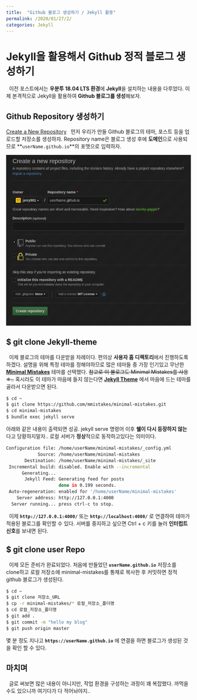 ```yaml
---
title:  "Github 블로그 생성하기 / Jekyll 활용"
permalink: /2020/01/27/2/
categories: Jekyll
---
```

# Jekyll을 활용해서 Github 정적 블로그 생성하기
&nbsp; 이전 포스트에서는 **우분투 18.04 LTS 환경**에 **Jekyll**을 설치하는 내용을 다루었다. 이제 본격적으로 Jekyll을 활용하여 **Github 블로그를 생성**해보자.
## Github Repository 생성하기
[Create a New Repository](http://www.github.com/new)
&nbsp; 먼저 우리가 만들 Github 블로그의 테마, 포스트 등을 업로드할 저장소를 생성하자. Repository name은 블로그 생성 후에 **도메인**으로 사용되므로 **`userName.github.io`**의 포맷으로 입력하자.    

![ex_screenshot](/assets/images/2020-01-27/2020-01-27_create_a_new_repo.png)

## $ git clone Jekyll-theme
&nbsp; 이제 블로그의 테마를 다운받을 차례이다. 편의상 **사용자 홈 디렉토리**에서 진행하도록 하겠다. 설명을 위해 특정 테마를 정해야하므로 많은 테마들 중 가장 인기있고 무난한 **[Minimal Mistakes](http://https://github.com/mmistakes/minimal-mistakes)** 테마를 선택했다. ~~참고로 이 블로그도 Minimal Mistakes를 사용ㅎ..~~ 혹시라도 이 테마가 마음에 들지 않는다면 **[Jekyll Theme](http://jekyllthemes.org)** 에서 마음에 드는 테마를 골라서 다운받으면 된다. 
```bash
$ cd ~
$ git clone https://github.com/mmistakes/minimal-mistakes.git
$ cd minimal-mistakes
$ bundle exec jekyll serve
```
아래와 같은 내용이 출력되면 성공. jekyll serve 명령어 이후 **쉘이 다시 등장하지 않는**다고 당황하지말자.. 로컬 서버가 **정상**적으로 동작하고있다는 의미이다.
```bash
Configuration file: /home/userName/minimal-mistakes/_config.yml
            Source: /home/userName/minimal-mistakes
       Destination: /home/userName/minimal-mistakes/_site
 Incremental build: disabled. Enable with --incremental
      Generating... 
       Jekyll Feed: Generating feed for posts
                    done in 0.199 seconds.
 Auto-regeneration: enabled for '/home/userName/minimal-mistakes'
    Server address: http://127.0.0.1:4000
  Server running... press ctrl-c to stop.
```
&nbsp; 이제 **```http://127.0.0.1:4000/```** 또는 **```http://localhost:4000/```** 로 연결하여 테마가 적용된 블로그를 확인할 수 있다. 서버를 중지하고 싶으면 Ctrl + c 키를 눌러 **인터럽트 신호**를 보내면 된다. 

## $ git clone user Repo
&nbsp; 이제 모든 준비가 완료되었다. 처음에 만들었던 **```userName.github.io```** 저장소를 clone하고 로컬 저장소에 minimal-mistakes를 통채로 복사한 후 커밋하면 정적 github 블로그가 생성된다.
```bash
$ cd ~
$ git clone 저장소_URL
$ cp -r minimal-mistakes/* 로컬_저장소_폴더명
$ cd 로컬_저장소_폴더명
$ git add .
$ git commit -m "hello my blog"
$ git push origin master 
```
몇 분 정도 지나고 **```https://userName.github.io```** 에 연결을 하면 블로그가 생성된 것을 확인 할 수 있다.

## 마치며
&nbsp; 글로 써보면 많은 내용이 아니지만, 작업 환경을 구성하는 과정이 꽤 복잡했다. 까먹을 수도 있으니까 여기다가 다 적어놔야지..
